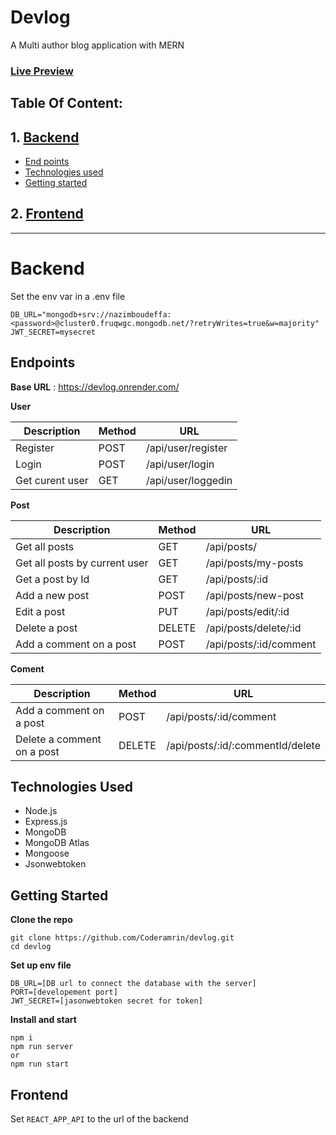 # Devlog

A Multi author blog application with MERN

### [Live Preview](https://devlogg.onrender.com/)

## Table Of Content:

## 1. [Backend](#backend)
- [End points](#endpoints)
- [Technologies used](#technologies-used)
- [Getting started](#getting-started)

## 2. [Frontend](#frontend)


---------------------

# Backend

Set the env var in a .env file

```
DB_URL="mongodb+srv://nazimboudeffa:<password>@cluster0.fruqwgc.mongodb.net/?retryWrites=true&w=majority"
JWT_SECRET=mysecret
```

## Endpoints

**Base URL** : https://devlog.onrender.com/

**User**

| Description      | Method | URL | 
| ----------- | ----------- |------
| Register      | POST       | /api/user/register
| Login      | POST       | /api/user/login
| Get curent user      | GET       | /api/user/loggedin



**Post**

| Description      | Method | URL | 
| ----------- | ----------- |------
| Get all posts      | GET       | /api/posts/
| Get all posts by current user    | GET       | /api/posts/my-posts
| Get a post by Id    | GET       | /api/posts/:id
| Add a new post      | POST       | /api/posts/new-post
| Edit a post    | PUT       | /api/posts/edit/:id
| Delete a post    | DELETE       | /api/posts/delete/:id
| Add a comment on a post    | POST       | /api/posts/:id/comment


**Coment**

| Description      | Method | URL | 
| ----------- | ----------- |------
| Add a comment on a post    | POST       | /api/posts/:id/comment
| Delete a comment on a post    | DELETE       | /api/posts/:id/:commentId/delete


## Technologies Used

- Node.js
- Express.js
- MongoDB
- MongoDB Atlas
- Mongoose
- Jsonwebtoken


## Getting Started

**Clone the repo**

```
git clone https://github.com/Coderamrin/devlog.git
cd devlog
```

**Set up env file**
```
DB_URL=[DB url to connect the database with the server]
PORT=[developement port]
JWT_SECRET=[jasonwebtoken secret for token]
```

**Install and start**

```
npm i
npm run server
or
npm run start
```


## Frontend

Set `REACT_APP_API` to the url of the backend
